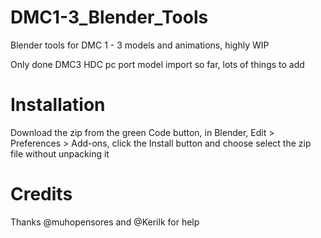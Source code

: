 # DMC1-3_Blender_Tools
Blender tools for DMC 1 - 3 models and animations, highly WIP

Only done DMC3 HDC pc port model import so far, lots of things to add

# Installation
Download the zip from the green Code button, in Blender, Edit > Preferences > Add-ons, click the Install button and choose select the zip file without unpacking it

# Credits
Thanks @muhopensores and @Kerilk for help
